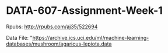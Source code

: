 # DATA-607-Assignment-Week-1

Rpubs: http://rpubs.com/aj35/522694

Data File: "https://archive.ics.uci.edu/ml/machine-learning-databases/mushroom/agaricus-lepiota.data
